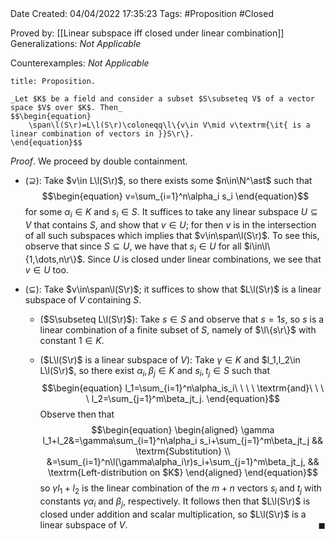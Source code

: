<br />
<br />

Date Created: 04/04/2022 17:35:23
Tags: #Proposition #Closed

Proved by: [[Linear subspace iff closed under linear combination]]
Generalizations: _Not Applicable_

Counterexamples: _Not Applicable_

``` ad-Proposition
title: Proposition.

_Let $K$ be a field and consider a subset $S\subseteq V$ of a vector space $V$ over $K$. Then_
$$\begin{equation}
    \span\l(S\r)=L\l(S\r)\coloneqq\l\{v\in V\mid v\textrm{\it{ is a linear combination of vectors in }}S\r\}.
\end{equation}$$

```

_Proof_. We proceed by double containment.
* ($\supseteq$): Take $v\in L\l(S\r)$, so there exists some $n\in\N^\ast$ such that
$$\begin{equation}
    v=\sum_{i=1}^n\alpha_i s_i
\end{equation}$$
for some $\alpha_i\in K$ and $s_i\in S$. It suffices to take any linear subspace $U\subseteq V$ that contains $S$, and show that $v\in U$; for then $v$ is in the intersection of all such subspaces which implies that $v\in\span\l(S\r)$. To see this, observe that since $S\subseteq U$, we have that $s_i\in U$ for all $i\in\l\{1,\dots,n\r\}$. Since $U$ is closed under linear combinations, we see that $v\in U$ too.

* ($\subseteq$): Take $v\in\span\l(S\r)$; it suffices to show that $L\l(S\r)$ is a linear subspace of $V$ containing $S$.
    * ($S\subseteq L\l(S\r)$): Take $s\in S$ and observe that $s=1s$, so $s$ is a linear combination of a finite subset of $S$, namely of $\l\{s\r\}$ with constant $1\in K$.

    * ($L\l(S\r)$ is a linear subspace of $V$): Take $\gamma\in K$ and $l_1,l_2\in L\l(S\r)$, so there exist $\alpha_i,\beta_j\in K$ and $s_i,t_j\in S$ such that$$\begin{equation}
        l_1=\sum_{i=1}^n\alpha_is_i\ \ \ \ \textrm{and}\ \ \ \ l_2=\sum_{j=1}^m\beta_jt_j.
    \end{equation}$$
    Observe then that$$\begin{equation}
        \begin{aligned}
            \gamma l_1+l_2&=\gamma\sum_{i=1}^n\alpha_i s_i+\sum_{j=1}^m\beta_jt_j && \textrm{Substitution} \\
            &=\sum_{i=1}^n\l(\gamma\alpha_i\r)s_i+\sum_{j=1}^m\beta_jt_j, && \textrm{Left-distribution on $K$}
        \end{aligned}
    \end{equation}$$
    so $\gamma l_1+l_2$ is the linear combination of the $m+n$ vectors $s_i$ and $t_j$ with constants $\gamma\alpha_i$ and $\beta_j$, respectively. It follows then that $L\l(S\r)$ is closed under addition and scalar multiplication, so $L\l(S\r)$ is a linear subspace of $V$.<span style="float:right;">$\blacksquare$</span>
